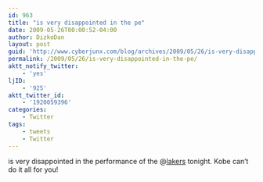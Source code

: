 ```yaml
---
id: 963
title: "is very disappointed in the pe"
date: 2009-05-26T00:00:52-04:00
author: DizkoDan
layout: post
guid: 'http://www.cyberjunx.com/blog/archives/2009/05/26/is-very-disappointed-in-the-pe/'
permalink: /2009/05/26/is-very-disappointed-in-the-pe/
aktt_notify_twitter:
    - 'yes'
ljID:
    - '925'
aktt_twitter_id:
    - '1920059396'
categories:
    - Twitter
tags:
    - tweets
    - Twitter
---
```


is very disappointed in the performance of the @[lakers](http://twitter.com/lakers) tonight. Kobe can’t do it all for you!